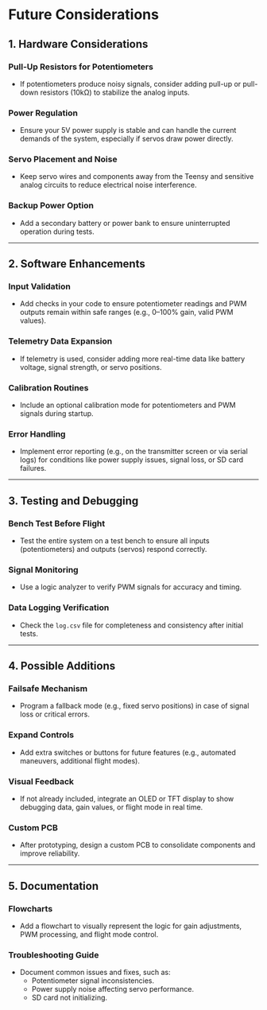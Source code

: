 # Future Considerations

## 1. Hardware Considerations
### Pull-Up Resistors for Potentiometers
- If potentiometers produce noisy signals, consider adding pull-up or pull-down resistors (10kΩ) to stabilize the analog inputs.

### Power Regulation
- Ensure your 5V power supply is stable and can handle the current demands of the system, especially if servos draw power directly.

### Servo Placement and Noise
- Keep servo wires and components away from the Teensy and sensitive analog circuits to reduce electrical noise interference.

### Backup Power Option
- Add a secondary battery or power bank to ensure uninterrupted operation during tests.

---

## 2. Software Enhancements
### Input Validation
- Add checks in your code to ensure potentiometer readings and PWM outputs remain within safe ranges (e.g., 0–100% gain, valid PWM values).

### Telemetry Data Expansion
- If telemetry is used, consider adding more real-time data like battery voltage, signal strength, or servo positions.

### Calibration Routines
- Include an optional calibration mode for potentiometers and PWM signals during startup.

### Error Handling
- Implement error reporting (e.g., on the transmitter screen or via serial logs) for conditions like power supply issues, signal loss, or SD card failures.

---

## 3. Testing and Debugging
### Bench Test Before Flight
- Test the entire system on a test bench to ensure all inputs (potentiometers) and outputs (servos) respond correctly.

### Signal Monitoring
- Use a logic analyzer to verify PWM signals for accuracy and timing.

### Data Logging Verification
- Check the `log.csv` file for completeness and consistency after initial tests.

---

## 4. Possible Additions
### Failsafe Mechanism
- Program a fallback mode (e.g., fixed servo positions) in case of signal loss or critical errors.

### Expand Controls
- Add extra switches or buttons for future features (e.g., automated maneuvers, additional flight modes).

### Visual Feedback
- If not already included, integrate an OLED or TFT display to show debugging data, gain values, or flight mode in real time.

### Custom PCB
- After prototyping, design a custom PCB to consolidate components and improve reliability.

---

## 5. Documentation
### Flowcharts
- Add a flowchart to visually represent the logic for gain adjustments, PWM processing, and flight mode control.

### Troubleshooting Guide
- Document common issues and fixes, such as:
  - Potentiometer signal inconsistencies.
  - Power supply noise affecting servo performance.
  - SD card not initializing.
